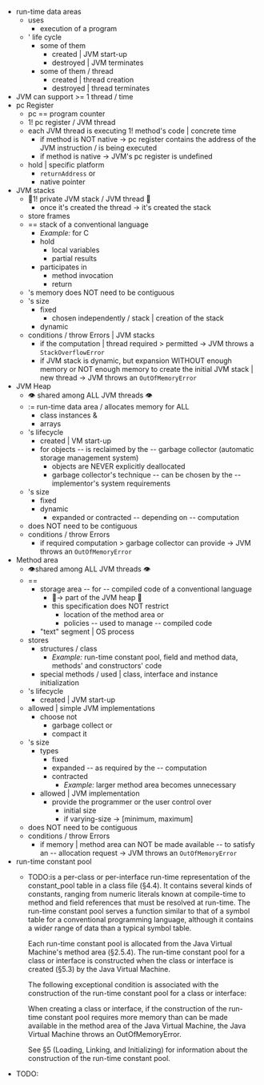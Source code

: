 * run-time data areas
  * uses
    * execution of a program
  * ' life cycle
    * some of them
      * created | JVM start-up
      * destroyed | JVM terminates
    * some of them / thread
      * created | thread creation
      * destroyed | thread terminates
* JVM can support >= 1 thread / time
* pc Register
  * pc == program counter
  * 1! pc register / JVM thread
  * each JVM thread is executing 1! method's code | concrete time
    * if method is NOT native -> pc register contains the address of the JVM instruction / is being executed
    * if method is native -> JVM's pc register is undefined
  * hold | specific platform
    * `returnAddress` or
    * native pointer 
* JVM stacks
  * 👀1! private JVM stack / JVM thread 👀
    * once it's created the thread -> it's created the stack
  * store frames
  * == stack of a conventional language 
    * _Example:_ for C
    * hold
      * local variables
      * partial results
    * participates in 
      * method invocation
      * return
  * 's memory does NOT need to be contiguous
  * 's size
    * fixed
      * chosen independently / stack | creation of the stack
    * dynamic
  * conditions / throw Errors | JVM stacks
    * if the computation | thread required > permitted -> JVM throws a `StackOverflowError`
    * if JVM stack is dynamic, but expansion WITHOUT enough memory or NOT enough memory to create the initial JVM stack | new thread -> JVM throws an `OutOfMemoryError`
* JVM Heap
  * 👁️ shared among ALL JVM threads 👁️
  * := run-time data area / allocates memory for ALL
    * class instances &
    * arrays
  * 's lifecycle
    * created | VM start-up
    * for objects -- is reclaimed by the -- garbage collector (automatic storage management system)
      * objects are NEVER explicitly deallocated 
      * garbage collector's technique -- can be chosen by the -- implementor's system requirements
  * 's size
    * fixed
    * dynamic
      * expanded or contracted -- depending on -- computation
  * does NOT need to be contiguous
  * conditions / throw Errors
    * if required computation > garbage collector can provide -> JVM throws an `OutOfMemoryError`
* Method area 
  * 👁️shared among ALL JVM threads 👁️
  * == 
    * storage area -- for -- compiled code of a conventional language
      * 👀-> part of the JVM heap 👀
      * this specification does NOT restrict
        * location of the method area or
        * policies -- used to manage -- compiled code
    * "text" segment | OS process
  * stores 
    * structures / class
      * _Example:_ run-time constant pool, field and method data, methods' and constructors' code
    * special methods / used | class, interface and instance initialization
  * 's lifecycle
    * created | JVM start-up
  * allowed | simple JVM implementations
    * choose not
      * garbage collect or
      * compact it
  * 's size
    * types
      * fixed
      * expanded -- as required by the -- computation
      * contracted
        * _Example:_ larger method area becomes unnecessary
    * allowed | JVM implementation
      * provide the programmer or the user control over
        * initial size
        * if varying-size -> [minimum, maximum]
  * does NOT need to be contiguous
  * conditions / throw Errors
    * if memory | method area can NOT be made available -- to satisfy an -- allocation request -> JVM throws an `OutOfMemoryError`
* run-time constant pool
  * TODO:is a per-class or per-interface run-time representation of the constant_pool table in a class file (§4.4). It contains several kinds of constants, ranging from numeric literals known at compile-time to method and field references that must be resolved at run-time. The run-time constant pool serves a function similar to that of a symbol table for a conventional programming language, although it contains a wider range of data than a typical symbol table.
  
    Each run-time constant pool is allocated from the Java Virtual Machine's method area (§2.5.4). The run-time constant pool for a class or interface is constructed when the class or interface is created (§5.3) by the Java Virtual Machine.
  
    The following exceptional condition is associated with the construction of the run-time constant pool for a class or interface:
  
    When creating a class or interface, if the construction of the run-time constant pool requires more memory than can be made available in the method area of the Java Virtual Machine, the Java Virtual Machine throws an OutOfMemoryError.
  
    See §5 (Loading, Linking, and Initializing) for information about the construction of the run-time constant pool.
* TODO: